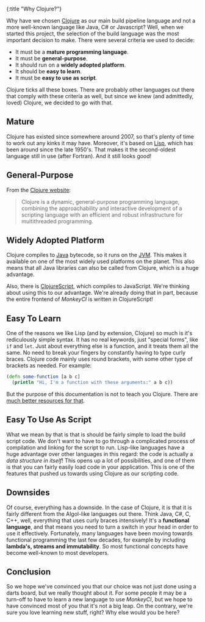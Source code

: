 {:title "Why Clojure?"}

Why have we chosen [Clojure](https://clojure.org) as our main build pipeline
language and not a more well-known language like Java, C# or Javascript?  Well,
when we started this project, the selection of the build language was the most
important decision to make.  There were several criteria we used to decide:

 - It must be a **mature programming language**.
 - It must be **general-purpose**.
 - It should run on a **widely adopted platform**.
 - It should be **easy to learn**.
 - It must be **easy to use as script**.

Clojure ticks all these boxes.  There are probably other languages out there
that comply with these criteria as well, but since we knew (and admittedly, loved)
Clojure, we decided to go with that.

## Mature

Clojure has existed since somewhere around 2007, so that's plenty of time to
work out any kinks it may have.  Moreover, it's based on [Lisp](https://en.wikipedia.org/wiki/Lisp_(programming_language)),
which has been around since the late 1950's.  That makes it the second-oldest
language still in use (after Fortran).  And it still looks good!

## General-Purpose

From the [Clojure website](https://clojure.org):

> Clojure is a dynamic, general-purpose programming language, combining the approachability and interactive development of a scripting language with an efficient and robust infrastructure for multithreaded programming.

## Widely Adopted Platform

Clojure compiles to [Java](https://www.oracle.com/java/) bytecode, so it runs on the
[JVM](https://en.wikipedia.org/wiki/Java_virtual_machine).  This makes it available
on one of the most widely used platforms on the planet.  This also means that all
Java libraries can also be called from Clojure, which is a huge advantage.

Also, there is [ClojureScript](https://clojurescript.org/), which compiles to JavaScript.
We're thinking about using this to our advantage.  We're already doing that in part,
because the entire frontend of *MonkeyCI* is written in ClojureScript!

## Easy To Learn

One of the reasons we like Lisp (and by extension, Clojure) so much is it's rediculously
simple syntax.  It has no real keywords, just "special forms", like `if` and `let`.
Just about everything else is a function, and it treats them all the same.  No need
to break your fingers by constantly having to type curly braces.  Clojure code mainly
uses round brackets, with some other type of brackets as needed.  For example:

```clojure
(defn some-function [a b c]
  (println "Hi, I'm a function with these arguments:" a b c))
```

But the purpose of this documentation is not to teach you Clojure.  There are [much
better resources for that](https://clojure.org/guides/learn).

## Easy To Use As Script

What we mean by that is that is should be fairly simple to load the build script
code.  We don't want to have to go through a complicated process of compilation
and linking for the script to run.  Lisp-like languages have a huge advantage over
other languages in this regard: the code is actually a *data structure in itself*!
This opens up a lot of possibilities, and one of them is that you can fairly easily
load code in your application.  This is one of the features that pushed us towards
using Clojure as our scripting code.

## Downsides

Of course, everything has a downside.  In the case of Clojure, it is that it is
fairly different from the Algol-like languages out there.  Think Java, C#, C,
C++, well, everything that uses curly braces intensively!  It's a **functional
language**, and that means you need to turn a switch in your head in order to use
it effectively.  Fortunately, many languages have been moving towards functional
programming the last few decades, for example by including **lambda's, streams
and immutability**.  So most functional concepts have become well-known to most
developers.

## Conclusion

So we hope we've convinced you that our choice was not just done using a darts board,
but we really thought about it.  For some people it may be a turn-off to have to learn
a new language to use *MonkeyCI*, but we hope to have convinced most of you that it's
not a big leap.  On the contrary, we're sure you love learning new stuff, right?
Why else would you be here?